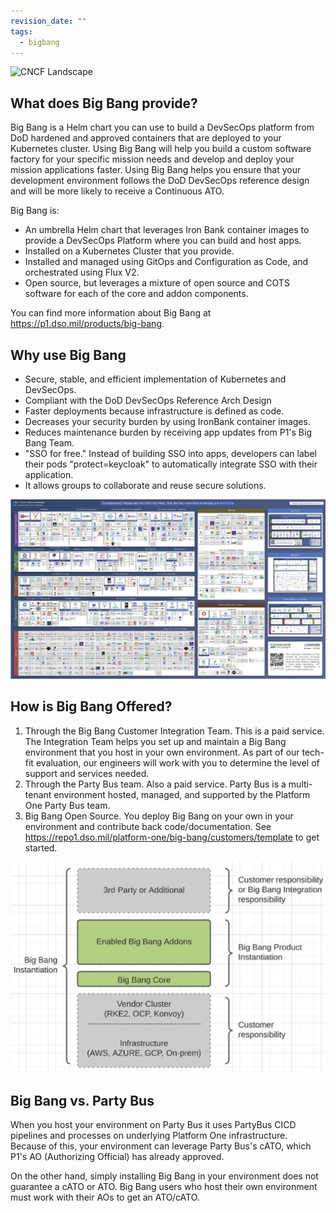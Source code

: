```yaml
---
revision_date: ""
tags:
  - bigbang
---
```


<img src="../images/Big_Bang_Color_Logo.png" width="30%" alt="CNCF Landscape"/>


## What does Big Bang provide?
Big Bang is a Helm chart you can use to build a DevSecOps platform from DoD hardened and approved containers that are deployed to your Kubernetes cluster. Using Big Bang will help you build a custom software factory for your specific mission needs and develop and deploy your mission applications faster. Using Big Bang helps you ensure that your development environment follows the DoD DevSecOps reference design and will be more likely to receive a Continuous ATO.

Big Bang is:

* An umbrella Helm chart that leverages Iron Bank container images to provide a DevSecOps Platform where you can build and host apps.
* Installed on a Kubernetes Cluster that you provide. 
* Installed and managed using GitOps and Configuration as Code, and orchestrated using Flux V2.
* Open source, but leverages a mixture of open source and COTS software for each of the core and addon components.


You can find more information about Big Bang at https://p1.dso.mil/products/big-bang.

## Why use Big Bang
* Secure, stable, and efficient implementation of Kubernetes and DevSecOps. 
* Compliant with the DoD DevSecOps Reference Arch Design
* Faster deployments because infrastructure is defined as code.
* Decreases your security burden by using IronBank container images.
* Reduces maintenance burden by receiving app updates from P1's Big Bang Team.
* "SSO for free." Instead of building SSO into apps, developers can label their pods "protect=keycloak" to automatically integrate SSO with their application.
* It allows groups to collaborate and reuse secure solutions. 


![CNCF Landscape](images/cncf-landscape.png)

## How is Big Bang Offered?

1. Through the Big Bang Customer Integration Team. This is a paid service. The Integration Team helps you set up and maintain a Big Bang environment that you host in your own environment. As part of our tech-fit evaluation, our engineers will work with you to determine the level of support and services needed.
2. Through the Party Bus team. Also a paid service. Party Bus is a multi-tenant environment hosted, managed, and supported by the Platform One Party Bus team.
3. Big Bang Open Source. You deploy Big Bang on your own in your environment and contribute back code/documentation. See https://repo1.dso.mil/platform-one/big-bang/customers/template to get started. 

![Big Bang Visualization](images/big-bang-viz.png)

## Big Bang vs. Party Bus
When you host your environment on Party Bus it uses PartyBus CICD pipelines and processes on underlying Platform One infrastructure. Because of this, your environment can leverage Party Bus's cATO, which P1's AO (Authorizing Official) has already approved.

On the other hand, simply installing Big Bang in your environment does not guarantee a cATO or ATO. Big Bang users who host their own environment must work with their AOs to get an ATO/cATO.
